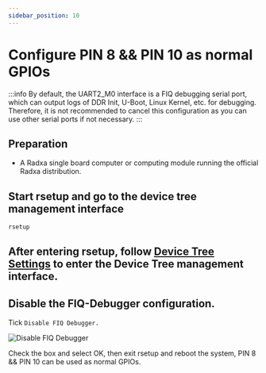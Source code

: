 ```yaml
---
sidebar_position: 10
---
```


# Configure PIN 8 && PIN 10 as normal GPIOs

:::info
By default, the UART2_M0 interface is a FIQ debugging serial port, which can output logs of DDR Init, U-Boot, Linux Kernel, etc. for debugging. Therefore, it is not recommended to cancel this configuration as you can use other serial ports if not necessary.
:::

## Preparation

- A Radxa single board computer or computing module running the official Radxa distribution.

## Start rsetup and go to the device tree management interface

```bash
rsetup
```

## After entering rsetup, follow [Device Tree Settings](/radxa-os/rsetup/devicetree) to enter the Device Tree management interface.

## Disable the FIQ-Debugger configuration.

Tick `Disable FIQ Debugger.`

![Disable FIQ Debugger](/img/general-tutorial/disable-fiq-debugger.webp)

Check the box and select OK, then exit rsetup and reboot the system, PIN 8 && PIN 10 can be used as normal GPIOs.
